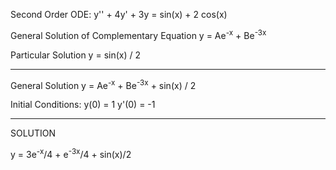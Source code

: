 Second Order ODE:
y'' + 4y' + 3y = sin(x) + 2 cos(x)

General Solution of Complementary Equation
y = Ae<sup>-x</sup> + Be<sup>-3x</sup>

Particular Solution
y = sin(x) / 2

---

General Solution
y = Ae<sup>-x</sup> + Be<sup>-3x</sup> + sin(x) / 2

Initial Conditions:
y(0) = 1
y'(0) = -1

---

SOLUTION

y = 3e<sup>-x</sup>/4 + e<sup>-3x</sup>/4 + sin(x)/2
